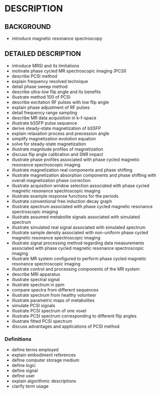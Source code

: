 # DESCRIPTION

## BACKGROUND

- introduce magnetic resonance spectroscopy

## DETAILED DESCRIPTION

- introduce MRSI and its limitations
- motivate phase cycled MR spectroscopic imaging (PCSI)
- describe PCSI method
- explain frequency resolved technique
- detail phase sweep method
- describe ultra-low flip angle and its benefits
- illustrate method 100 of PCSI
- describe excitation RF pulses with low flip angle
- explain phase adjustment of RF pulses
- detail frequency range sampling
- describe MR data acquisition in k-f-space
- illustrate bSSFP pulse sequence
- derive steady-state magnetization of bSSFP
- explain relaxation process and precession angle
- simplify magnetization evolution equation
- solve for steady-state magnetization
- illustrate magnitude profiles of magnetization
- discuss flip angle calibration and SNR impact
- illustrate phase profiles associated with phase cycled magnetic resonance spectroscopic imaging
- illustrate magnetization real components and phase shifting
- illustrate magnetization absorption components and phase shifting with overall magnetization phase correction
- illustrate acquisition window selection associated with phase cycled magnetic resonance spectroscopic imaging
- illustrate example response functions for the periods
- illustrate conventional free induction decay graph
- illustrate spectrum associated with phase cycled magnetic resonance spectroscopic imaging
- illustrate assumed metabolite signals associated with simulated spectrum
- illustrate simulated real signal associated with simulated spectrum
- illustrate sample density associated with non-uniform phase cycled magnetic resonance spectroscopic imaging
- illustrate signal processing method regarding data measurements associated with phase cycled magnetic resonance spectroscopic imaging
- illustrate MR system configured to perform phase cycled magnetic resonance spectroscopic imaging
- illustrate control and processing components of the MR system
- describe MRI apparatus
- illustrate spectral signal
- illustrate spectrum in ppm
- compare spectra from different sequences
- illustrate spectrum from healthy volunteer
- illustrate parametric maps of metabolites
- simulate PCSI signals
- illustrate PCSI spectrum of one voxel
- illustrate PCSI spectrum corresponding to different flip angles
- illustrate fitted PCSI spectrum
- discuss advantages and applications of PCSI method

### Definitions

- define terms employed
- explain embodiment references
- define computer storage medium
- define logic
- define signal
- define user
- explain algorithmic descriptions
- clarify term usage

